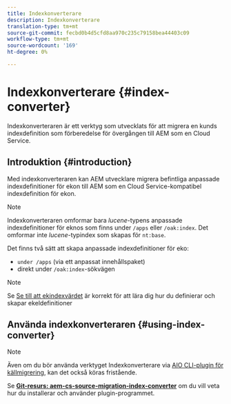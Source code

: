 ```yaml
---
title: Indexkonverterare
description: Indexkonverterare
translation-type: tm+mt
source-git-commit: fecbd0b4d5cfd8aa970c235c79158bea44403c09
workflow-type: tm+mt
source-wordcount: '169'
ht-degree: 0%

---
```



# Indexkonverterare {#index-converter}

Indexkonverteraren är ett verktyg som utvecklats för att migrera en kunds indexdefinition som förberedelse för övergången till AEM som en Cloud Service.

## Introduktion {#introduction}

Med indexkonverteraren kan AEM utvecklare migrera befintliga anpassade indexdefinitioner för ekon till AEM som en Cloud Service-kompatibel indexdefinition för ekon.

>[!NOTE]
>Indexkonverteraren omformar bara *lucene*-typens anpassade indexdefinitioner för eknos som finns under `/apps` eller `/oak:index`. Det omformar inte *lucene*-typindex som skapas för `nt:base`.

Det finns två sätt att skapa anpassade indexdefinitioner för eko:

* `under /apps` (via ett anpassat innehållspaket)
* direkt under `/oak:index`-sökvägen

>[!NOTE]
>Se [Se till att ekindexvärdet](https://adobe-consulting-services.github.io/acs-aem-commons/features/ensure-oak-index/index.html) är korrekt för att lära dig hur du definierar och skapar ekeldefinitioner

## Använda indexkonverteraren {#using-index-converter}

>[!NOTE]
>Även om du bör använda verktyget Indexkonverterare via [AIO CLI-plugin för källmigrering](https://github.com/adobe/aio-cli-plugin-aem-cloud-service-migration), kan det också köras fristående.

Se **[Git-resurs: aem-cs-source-migration-index-converter](https://github.com/adobe/aem-cloud-service-source-migration/tree/master/packages/index-converter)** om du vill veta hur du installerar och använder plugin-programmet.

